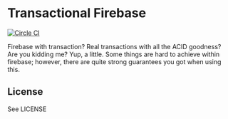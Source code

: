 # Transactional Firebase

[![Circle CI](https://circleci.com/gh/tomaskulich/firebase-transactions.svg?style=svg&circle-token=bd6366dee306c78c644fc6458085e673fe163723)](https://circleci.com/gh/tomaskulich/firebase-transactions)

Firebase with transaction? Real transactions with all the ACID goodness? Are you kidding me? Yup, a
little. Some things are hard to achieve within firebase; however, there are quite strong guarantees
you got when using this.

## License

See LICENSE
